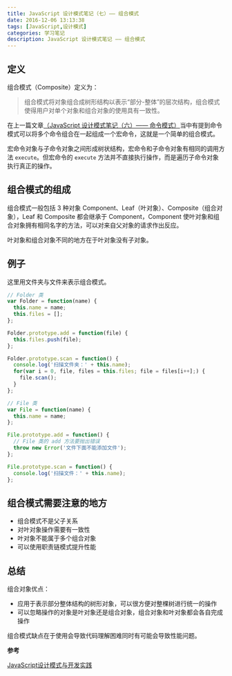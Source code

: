```yaml
---
title: JavaScript 设计模式笔记（七）—— 组合模式
date: 2016-12-06 13:13:38
tags: [JavaScript,设计模式]
categories: 学习笔记
description: JavaScript 设计模式笔记 —— 组合模式
---
```


## 定义

组合模式（Composite）定义为：

> 组合模式将对象组合成树形结构以表示“部分-整体”的层次结构，组合模式使得用户对单个对象和组合对象的使用具有一致性。

在上一篇文章[（JavaScript 设计模式笔记（六）—— 命令模式）](http://blog.acwong.org/2016/11/30/notes-of-javascript-patterns-command/#宏命令)当中有提到命令模式可以将多个命令组合在一起组成一个宏命令，这就是一个简单的组合模式。

<!-- more -->

宏命令对象与子命令对象之间形成树状结构，宏命令和子命令对象有相同的调用方法 `execute`。但宏命令的 `execute` 方法并不直接执行操作，而是遍历子命令对象执行真正的操作。

## 组合模式的组成

组合模式一般包括 3 种对象 Component、Leaf（叶对象）、Composite（组合对象），Leaf 和 Composite 都会继承于 Component，Component 使叶对象和组合对象拥有相同名字的方法，可以对来自父对象的请求作出反应。

叶对象和组合对象不同的地方在于叶对象没有子对象。

## 例子

这里用文件夹与文件来表示组合模式。

```javascript
// Folder 类
var Folder = function(name) {
  this.name = name;
  this.files = [];
};

Folder.prototype.add = function(file) {
  this.files.push(file);
};

Folder.prototype.scan = function() {
  console.log('扫描文件夹：' + this.name);
  for(var i = 0, file, files = this.files; file = files[i++];) {
    file.scan();
  }
};

// File 类
var File = function(name) {
  this.name = name;
};

File.prototype.add = function() {
  // File 类的 add 方法要抛出错误
  throw new Error('文件下面不能添加文件');
};

File.prototype.scan = function() {
  console.log('扫描文件：' + this.name);
};
```

## 组合模式需要注意的地方

- 组合模式不是父子关系
- 对叶对象操作需要有一致性
- 叶对象不能属于多个组合对象
- 可以使用职责链模式提升性能

## 总结

组合对象优点：

- 应用于表示部分整体结构的树形对象，可以很方便对整棵树进行统一的操作
- 可以忽略操作的对象是叶对象还是组合对象，组合对象和叶对象都会各自完成操作

组合模式缺点在于使用会导致代码理解困难同时有可能会导致性能问题。

**参考**

[JavaScript设计模式与开发实践](https://book.douban.com/subject/26382780/)